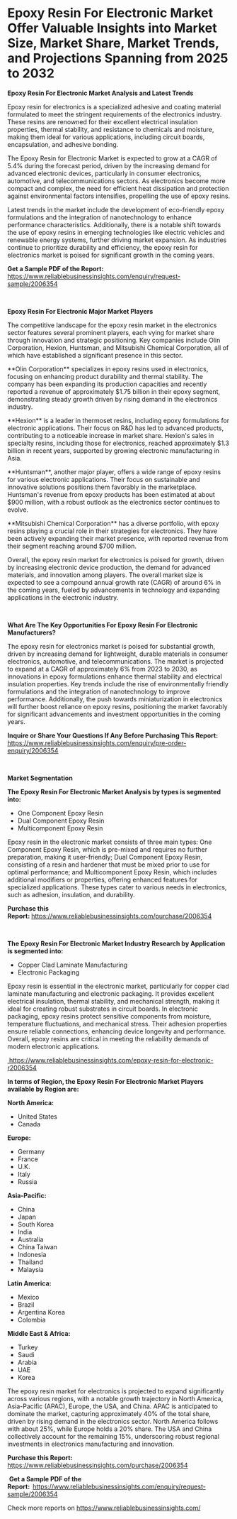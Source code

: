 <p><h1>Epoxy Resin For Electronic Market Offer Valuable Insights into Market Size, Market Share, Market Trends, and Projections Spanning from 2025 to 2032</h1></p><p><strong>Epoxy Resin For Electronic Market Analysis and Latest Trends</strong></p>
<p><p>Epoxy resin for electronics is a specialized adhesive and coating material formulated to meet the stringent requirements of the electronics industry. These resins are renowned for their excellent electrical insulation properties, thermal stability, and resistance to chemicals and moisture, making them ideal for various applications, including circuit boards, encapsulation, and adhesive bonding.</p><p>The Epoxy Resin for Electronic Market is expected to grow at a CAGR of 5.4% during the forecast period, driven by the increasing demand for advanced electronic devices, particularly in consumer electronics, automotive, and telecommunications sectors. As electronics become more compact and complex, the need for efficient heat dissipation and protection against environmental factors intensifies, propelling the use of epoxy resins.</p><p>Latest trends in the market include the development of eco-friendly epoxy formulations and the integration of nanotechnology to enhance performance characteristics. Additionally, there is a notable shift towards the use of epoxy resins in emerging technologies like electric vehicles and renewable energy systems, further driving market expansion. As industries continue to prioritize durability and efficiency, the epoxy resin for electronics market is poised for significant growth in the coming years.</p></p>
<p><strong>Get a Sample PDF of the Report:&nbsp;</strong> <a href="https://www.reliablebusinessinsights.com/enquiry/request-sample/2006354?utm_campaign=3383&utm_medium=2&utm_source=Github&utm_content=ia&utm_term=03042025&utm_id=epoxy-resin-for-electronic">https://www.reliablebusinessinsights.com/enquiry/request-sample/2006354</a></p>
<p>&nbsp;</p>
<p><strong>Epoxy Resin For Electronic Major Market Players</strong></p>
<p><p>The competitive landscape for the epoxy resin market in the electronics sector features several prominent players, each vying for market share through innovation and strategic positioning. Key companies include Olin Corporation, Hexion, Huntsman, and Mitsubishi Chemical Corporation, all of which have established a significant presence in this sector.</p><p>**Olin Corporation** specializes in epoxy resins used in electronics, focusing on enhancing product durability and thermal stability. The company has been expanding its production capacities and recently reported a revenue of approximately $1.75 billion in their epoxy segment, demonstrating steady growth driven by rising demand in the electronics industry.</p><p>**Hexion** is a leader in thermoset resins, including epoxy formulations for electronic applications. Their focus on R&D has led to advanced products, contributing to a noticeable increase in market share. Hexion's sales in specialty resins, including those for electronics, reached approximately $1.3 billion in recent years, supported by growing electronic manufacturing in Asia.</p><p>**Huntsman**, another major player, offers a wide range of epoxy resins for various electronic applications. Their focus on sustainable and innovative solutions positions them favorably in the marketplace. Huntsman's revenue from epoxy products has been estimated at about $900 million, with a robust outlook as the electronics sector continues to evolve.</p><p>**Mitsubishi Chemical Corporation** has a diverse portfolio, with epoxy resins playing a crucial role in their strategies for electronics. They have been actively expanding their market presence, with reported revenue from their segment reaching around $700 million.</p><p>Overall, the epoxy resin market for electronics is poised for growth, driven by increasing electronic device production, the demand for advanced materials, and innovation among players. The overall market size is expected to see a compound annual growth rate (CAGR) of around 6% in the coming years, fueled by advancements in technology and expanding applications in the electronic industry.</p></p>
<p>&nbsp;</p>
<p><strong>What Are The Key Opportunities For Epoxy Resin For Electronic Manufacturers?</strong></p>
<p><p>The epoxy resin for electronics market is poised for substantial growth, driven by increasing demand for lightweight, durable materials in consumer electronics, automotive, and telecommunications. The market is projected to expand at a CAGR of approximately 6% from 2023 to 2030, as innovations in epoxy formulations enhance thermal stability and electrical insulation properties. Key trends include the rise of environmentally friendly formulations and the integration of nanotechnology to improve performance. Additionally, the push towards miniaturization in electronics will further boost reliance on epoxy resins, positioning the market favorably for significant advancements and investment opportunities in the coming years.</p></p>
<p><strong>Inquire or Share Your Questions If Any Before Purchasing This Report:</strong> <a href="https://www.reliablebusinessinsights.com/enquiry/pre-order-enquiry/2006354?utm_campaign=3383&utm_medium=2&utm_source=Github&utm_content=ia&utm_term=03042025&utm_id=epoxy-resin-for-electronic">https://www.reliablebusinessinsights.com/enquiry/pre-order-enquiry/2006354</a></p>
<p>&nbsp;</p>
<p><strong>Market Segmentation</strong></p>
<p><strong>The Epoxy Resin For Electronic Market Analysis by types is segmented into:</strong></p>
<p><ul><li>One Component Epoxy Resin</li><li>Dual Component Epoxy Resin</li><li>Multicomponent Epoxy Resin</li></ul></p>
<p><p>Epoxy resin in the electronic market consists of three main types: One Component Epoxy Resin, which is pre-mixed and requires no further preparation, making it user-friendly; Dual Component Epoxy Resin, consisting of a resin and hardener that must be mixed prior to use for optimal performance; and Multicomponent Epoxy Resin, which includes additional modifiers or properties, offering enhanced features for specialized applications. These types cater to various needs in electronics, such as adhesion, insulation, and durability.</p></p>
<p><strong>Purchase this Report:&nbsp;</strong><a href="https://www.reliablebusinessinsights.com/purchase/2006354?utm_campaign=3383&utm_medium=2&utm_source=Github&utm_content=ia&utm_term=03042025&utm_id=epoxy-resin-for-electronic">https://www.reliablebusinessinsights.com/purchase/2006354</a></p>
<p>&nbsp;</p>
<p><strong>The Epoxy Resin For Electronic Market Industry Research by Application is segmented into:</strong></p>
<p><ul><li>Copper Clad Laminate Manufacturing</li><li>Electronic Packaging</li></ul></p>
<p><p>Epoxy resin is essential in the electronic market, particularly for copper clad laminate manufacturing and electronic packaging. It provides excellent electrical insulation, thermal stability, and mechanical strength, making it ideal for creating robust substrates in circuit boards. In electronic packaging, epoxy resins protect sensitive components from moisture, temperature fluctuations, and mechanical stress. Their adhesion properties ensure reliable connections, enhancing device longevity and performance. Overall, epoxy resins are critical in meeting the reliability demands of modern electronic applications.</p></p>
<p><a href="https://www.reliablebusinessinsights.com/epoxy-resin-for-electronic-r2006354?utm_campaign=3383&utm_medium=2&utm_source=Github&utm_content=ia&utm_term=03042025&utm_id=epoxy-resin-for-electronic">&nbsp;https://www.reliablebusinessinsights.com/epoxy-resin-for-electronic-r2006354</a></p>
<p><strong>In terms of Region, the Epoxy Resin For Electronic Market Players available by Region are:</strong></p>
<p>
    <p> <strong> North America: </strong>
        <ul>
            <li>United States</li>
            <li>Canada</li>
        </ul>
        </p> 
    <p> <strong> Europe: </strong>
        <ul>
            <li>Germany</li>
            <li>France</li>
            <li>U.K.</li>
            <li>Italy</li>
            <li>Russia</li>
        </ul>
        </p> 
    <p> <strong> Asia-Pacific: </strong>
        <ul>
            <li>China</li>
            <li>Japan</li>
            <li>South Korea</li>
            <li>India</li>
            <li>Australia</li>
            <li>China Taiwan</li>
            <li>Indonesia</li>
            <li>Thailand</li>
            <li>Malaysia</li>
        </ul>
        </p> 
    <p> <strong> Latin America: </strong>
        <ul>
            <li>Mexico</li>
            <li>Brazil</li>
            <li>Argentina Korea</li>
            <li>Colombia</li>
        </ul>
        </p> 
    <p> <strong> Middle East & Africa: </strong>
        <ul>
            <li>Turkey</li>
            <li>Saudi</li>
            <li>Arabia</li>
            <li>UAE</li>
            <li>Korea</li>
        </ul>
    </p>
    </p>
<p><p>The epoxy resin market for electronics is projected to expand significantly across various regions, with a notable growth trajectory in North America, Asia-Pacific (APAC), Europe, the USA, and China. APAC is anticipated to dominate the market, capturing approximately 40% of the total share, driven by rising demand in the electronics sector. North America follows with about 25%, while Europe holds a 20% share. The USA and China collectively account for the remaining 15%, underscoring robust regional investments in electronics manufacturing and innovation.</p></p>
<p><strong>Purchase this Report: </strong><a href="https://www.reliablebusinessinsights.com/purchase/2006354?utm_campaign=3383&utm_medium=2&utm_source=Github&utm_content=ia&utm_term=03042025&utm_id=epoxy-resin-for-electronic">https://www.reliablebusinessinsights.com/purchase/2006354</a></p>
<p>&nbsp;<strong>Get a Sample PDF of the Report:&nbsp;&nbsp;</strong><a href="https://www.reliablebusinessinsights.com/enquiry/request-sample/2006354?utm_campaign=3383&utm_medium=2&utm_source=Github&utm_content=ia&utm_term=03042025&utm_id=epoxy-resin-for-electronic">https://www.reliablebusinessinsights.com/enquiry/request-sample/2006354</a></p>
<p><strong></strong></p>
<p>Check more reports on <a href="https://www.reliablebusinessinsights.com/?utm_campaign=3383&utm_medium=2&utm_source=Github&utm_content=ia&utm_term=03042025&utm_id=epoxy-resin-for-electronic">https://www.reliablebusinessinsights.com/</a></p>